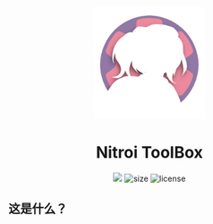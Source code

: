 <div align=center>
  <img width=200 src="./resource/images/nitori_icon.png"  alt="icon"/>
  <h1 align="center">Nitroi ToolBox</h1>
</div>

<div align=center>
  <img
    src="https://img.shields.io/badge/fluent-design-blue?style=flat-square&color=gray&labelColor=0078D7"
  >
  <img src="https://img.shields.io/github/languages/code-size/CCZU-OSSA/NitoriToolbox?style=flat-square" alt="size">
  <img src="https://img.shields.io/github/license/CCZU-OSSA/NitoriToolbox?style=flat-square" alt="license">
</div>


## 这是什么？